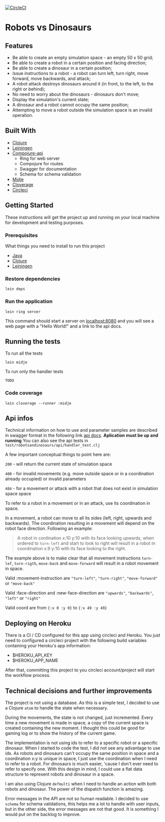 [![CircleCI](https://circleci.com/gh/WennderSantos/robotsanddinosaurs/tree/master.svg?style=svg)](https://circleci.com/gh/WennderSantos/robotsanddinosaurs/tree/master)

# Robots vs Dinosaurs

## Features

- Be able to create an empty simulation space - an empty 50 x 50 grid;
- Be able to create a robot in a certain position and facing direction;
- Be able to create a dinosaur in a certain position;
- Issue instructions to a robot - a robot can turn left, turn right, move forward, move backwards, and attack;
- A robot attack destroys dinosaurs around it (in front, to the left, to the right or behind);
- No need to worry about the dinosaurs - dinosaurs don't move;
- Display the simulation's current state;
- A dinosaur and a robot cannot occupy the same position;
- Attempting to move a robot outside the simulation space is an invalid operation.

## Built With

* [Clojure](https://clojure.org/)
* [Leiningen](https://leiningen.org/)
* [Compojure-api](https://github.com/metosin/compojure-api)
  * Ring for web server
  * Compojure for routes
  * Swagger for documentation
  * Schema for schema validation
* [Midje](https://github.com/marick/Midje)
* [Cloverage](https://github.com/cloverage/cloverage)
* [Circleci](https://circleci.com/)

## Getting Started

These instructions will get the project up and running on your local machine for development and testing purposes.

### Prerequisites

What things you need to install to run this project

* [Java](http://www.oracle.com/technetwork/pt/java/javase/downloads/jdk8-downloads-2133151.html)
* [Clojure](https://clojure.org/guides/getting_started)
* [Leiningen](https://leiningen.org/)

### Restore dependencies
```
lein deps
```

### Run the application

```
lein ring server
```
This command should start a server on [localhost:8080](http://localhost:8080) and you will see a web page with a "Hello World!" and a link to the api docs.

## Running the tests

To run all the tests
```
lein midje
```
To run only the handler tests
```
TODO
```
### Code coverage
```
lein cloverage --runner :midje
```

## Api infos

Technical information on how to use and parameter samples are described in swagger format in the following link [api docs](http://localhost:3000/api-docs/index.html). **Aplication must be up and running** You can also see the api tests in `test/robotsandinosaurs/api/handler_test.clj`

A few important conceptual things to point here are:

`200` - will return the current state of simulation space

`400` - for invalid movements (e.g. move outside space or in a coordination already occupied) or invalid parameters

`404` - for a movement or attack with a robot that does not exist in simulation space space

To refer to a robot in a movement or in an attack, use its coordination in space.

In a movement, a robot can move to all its sides (left, right, upwards and backwards). The coordination resulting in a movement will depend on the robot face direction. Following an example:

> A robot in cordination x:10 y:10 with its face looking upwards, when ordered to `turn-left` and start to look to right will result in a robot in coordination x:9 y:10 with its face looking to the right.

The example above is to make clear that all movement instructions `turn-lef`, `turn-rigth`, `move-back` and `move-forward` will result in a robot movement in space.

Valid :movement-instruction are `"turn-left"`, `"turn-right"`, `"move-forward"` or `"move-back"`

Valid :face-direction and :new-face-direction are `"upwards"`, `"backwards"`, `"left"` or `"right"`

Valid coord are from `{:x 0 :y 0}` to `{:x 49 :y 49}`

## Deploying on Heroku

There is a CI / CD configured for this app using circleci and Heroku. You just need to configured a circleci project with the following build variables containing your Heroku's app information:

* $HEROKU_API_KEY
* $HEROKU_APP_NAME

After that, committing this project to you circleci account/project will start the workflow process.

## Technical decisions and further improvements

The project is not using a database. As this is a simple test, I decided to use a Clojure `atom` to handle the state when necessary.

During the movements, the state is not changed, just incremented. Every time a new movement is made in space, a copy of the current space is created containing the new moment. I thought this could be good for gaming log or to show the history of the current game.

The implementation is not using ids to refer to a specific robot or a specific dinosaur. When I started to code the test, I did not see any advantage to use ids. As robots and dinosaurs can't occupy the same position in space and a coordination x:y is unique in space, I just use the coordination when I need to refer to a robot. For dinosaurs is much easier, 'cause I don't ever need to refer to specify one. With this design in mind, I could use a flat data structure to represent robots and dinosaur in a space.

I am also using Clojure `defmulti` when I need to handle an action with both robots and dinosaur. The power of the dispatch function is amazing.

Error messages in the API are not so human readable. I decided to use `schema` for schema validations, this helps me a lot to handle with user inputs, but in the other side, the error messages are not that good. It is something I would put on the backlog to improve.